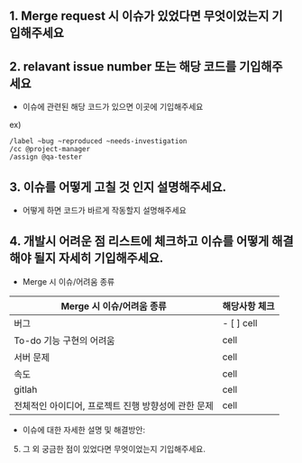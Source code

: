 

## 1. Merge request 시 이슈가 있었다면 무엇이었는지 기입해주세요


## 2. relavant issue number 또는 해당 코드를 기입해주세요

- 이슈에 관련된 해당 코드가 있으면 이곳에 기입해주세요 

ex) 
```
/label ~bug ~reproduced ~needs-investigation
/cc @project-manager
/assign @qa-tester
```


## 3. 이슈를 어떻게 고칠 것 인지 설명해주세요.

- 어떻게 하면 코드가 바르게 작동할지 설명해주세요


## 4. 개발시 어려운 점 리스트에 체크하고 이슈를 어떻게 해결해야 될지 자세히 기입해주세요.

- Merge 시 이슈/어려움 종류 

| Merge 시 이슈/어려움 종류 | 해당사항 체크 |
| ------ | ------ |
| 버그 | - [ ] cell |
| To-do 기능 구현의 어려움 | cell |
| 서버 문제 | cell |
| 속도 | cell |
| gitlah | cell |
| 전체적인 아이디어, 프로젝트 진행 방향성에 관한 문제 | cell |

- 이슈에 대한 자세한 설명 및 해결방안:



5. 그 외 궁금한 점이 있었다면 무엇이었는지 기입해주세요.








